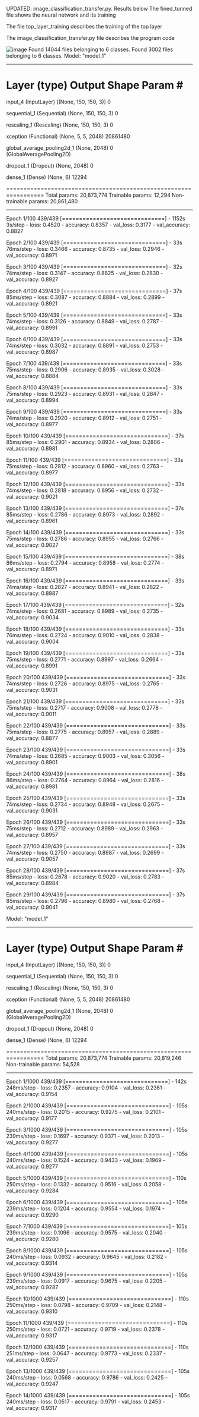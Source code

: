 UPDATED: image_classification_transfer.py. Results below
The fined_tunned file shows the neural network and its training

The file top_layer_training describes the training of the top layer

The image_classification_transfer.py file describes the program code

![image](https://drive.google.com/file/d/1PcpzyHKtUJuxXodRYVau_6YQWo59_qzE/view?usp=drive_link)
Found 14044 files belonging to 6 classes.
Found 3002 files belonging to 6 classes.
Model: "model_1"

_________________________________________________________________
 Layer (type)               Output Shape             Param #   
=================================================================
 input_4 (InputLayer)        [(None, 150, 150, 3)]     0         
                                                                 
 sequential_1 (Sequential)   (None, 150, 150, 3)       0         
                                                                 
 rescaling_1 (Rescaling)     (None, 150, 150, 3)       0         
                                                                 
 xception (Functional)       (None, 5, 5, 2048)        20861480  
                                                                 
 global_average_pooling2d_1   (None, 2048)             0         
 (GlobalAveragePooling2D)                                        
                                                                 
 dropout_1 (Dropout)         (None, 2048)              0         
                                                                 
 dense_1 (Dense)             (None, 6)                 12294     
                                                                 
=================================================================
Total params: 20,873,774
Trainable params: 12,294
Non-trainable params: 20,861,480
_________________________________________________________________
Epoch 1/100
439/439 [==============================] - 1152s 3s/step - loss: 0.4520 - accuracy: 0.8357 - val_loss: 0.3177 - val_accuracy: 0.8827

Epoch 2/100
439/439 [==============================] - 33s 76ms/step - loss: 0.3466 - accuracy: 0.8735 - val_loss: 0.2946 - val_accuracy: 0.8971

Epoch 3/100
439/439 [==============================] - 32s 74ms/step - loss: 0.3147 - accuracy: 0.8825 - val_loss: 0.2830 - val_accuracy: 0.8927

Epoch 4/100
439/439 [==============================] - 37s 85ms/step - loss: 0.3087 - accuracy: 0.8884 - val_loss: 0.2899 - val_accuracy: 0.8921

Epoch 5/100
439/439 [==============================] - 33s 74ms/step - loss: 0.3126 - accuracy: 0.8849 - val_loss: 0.2787 - val_accuracy: 0.8991

Epoch 6/100
439/439 [==============================] - 33s 74ms/step - loss: 0.3032 - accuracy: 0.8891 - val_loss: 0.2753 - val_accuracy: 0.8987

Epoch 7/100
439/439 [==============================] - 33s 75ms/step - loss: 0.2906 - accuracy: 0.8935 - val_loss: 0.3028 - val_accuracy: 0.8884

Epoch 8/100
439/439 [==============================] - 33s 75ms/step - loss: 0.2923 - accuracy: 0.8931 - val_loss: 0.2847 - val_accuracy: 0.8994

Epoch 9/100
439/439 [==============================] - 33s 74ms/step - loss: 0.2920 - accuracy: 0.8912 - val_loss: 0.2751 - val_accuracy: 0.8977

Epoch 10/100
439/439 [==============================] - 37s 85ms/step - loss: 0.2901 - accuracy: 0.8934 - val_loss: 0.2806 - val_accuracy: 0.8981

Epoch 11/100
439/439 [==============================] - 33s 75ms/step - loss: 0.2812 - accuracy: 0.8960 - val_loss: 0.2763 - val_accuracy: 0.8977

Epoch 12/100
439/439 [==============================] - 33s 74ms/step - loss: 0.2818 - accuracy: 0.8956 - val_loss: 0.2732 - val_accuracy: 0.9021

Epoch 13/100
439/439 [==============================] - 37s 85ms/step - loss: 0.2786 - accuracy: 0.8973 - val_loss: 0.2892 - val_accuracy: 0.8961

Epoch 14/100
439/439 [==============================] - 33s 75ms/step - loss: 0.2786 - accuracy: 0.8955 - val_loss: 0.2766 - val_accuracy: 0.9027

Epoch 15/100
439/439 [==============================] - 38s 86ms/step - loss: 0.2794 - accuracy: 0.8958 - val_loss: 0.2774 - val_accuracy: 0.8971

Epoch 16/100
439/439 [==============================] - 33s 74ms/step - loss: 0.2827 - accuracy: 0.8941 - val_loss: 0.2822 - val_accuracy: 0.8987

Epoch 17/100
439/439 [==============================] - 32s 74ms/step - loss: 0.2681 - accuracy: 0.8989 - val_loss: 0.2735 - val_accuracy: 0.9034

Epoch 18/100
439/439 [==============================] - 33s 76ms/step - loss: 0.2724 - accuracy: 0.9010 - val_loss: 0.2838 - val_accuracy: 0.9004

Epoch 19/100
439/439 [==============================] - 33s 75ms/step - loss: 0.2771 - accuracy: 0.8997 - val_loss: 0.2664 - val_accuracy: 0.8991

Epoch 20/100
439/439 [==============================] - 33s 74ms/step - loss: 0.2726 - accuracy: 0.8975 - val_loss: 0.2765 - val_accuracy: 0.9031

Epoch 21/100
439/439 [==============================] - 33s 75ms/step - loss: 0.2717 - accuracy: 0.9008 - val_loss: 0.2778 - val_accuracy: 0.9011

Epoch 22/100
439/439 [==============================] - 33s 75ms/step - loss: 0.2775 - accuracy: 0.8957 - val_loss: 0.2889 - val_accuracy: 0.8877

Epoch 23/100
439/439 [==============================] - 33s 74ms/step - loss: 0.2685 - accuracy: 0.9003 - val_loss: 0.3056 - val_accuracy: 0.8901

Epoch 24/100
439/439 [==============================] - 38s 86ms/step - loss: 0.2764 - accuracy: 0.8964 - val_loss: 0.2816 - val_accuracy: 0.8981

Epoch 25/100
439/439 [==============================] - 33s 74ms/step - loss: 0.2734 - accuracy: 0.8948 - val_loss: 0.2675 - val_accuracy: 0.9031

Epoch 26/100
439/439 [==============================] - 33s 75ms/step - loss: 0.2712 - accuracy: 0.8989 - val_loss: 0.2963 - val_accuracy: 0.8957

Epoch 27/100
439/439 [==============================] - 33s 74ms/step - loss: 0.2750 - accuracy: 0.8987 - val_loss: 0.2699 - val_accuracy: 0.9057

Epoch 28/100
439/439 [==============================] - 37s 85ms/step - loss: 0.2678 - accuracy: 0.9020 - val_loss: 0.2783 - val_accuracy: 0.8984

Epoch 29/100
439/439 [==============================] - 37s 85ms/step - loss: 0.2796 - accuracy: 0.8980 - val_loss: 0.2768 - val_accuracy: 0.9041

Model: "model_1"
_________________________________________________________________
 Layer (type)               Output Shape             Param #   
=================================================================
 input_4 (InputLayer)        [(None, 150, 150, 3)]     0         
                                                                 
 sequential_1 (Sequential)   (None, 150, 150, 3)       0         
                                                                 
 rescaling_1 (Rescaling)     (None, 150, 150, 3)       0         
                                                                 
 xception (Functional)       (None, 5, 5, 2048)        20861480  
                                                                 
 global_average_pooling2d_1   (None, 2048)             0         
 (GlobalAveragePooling2D)                                        
                                                                 
 dropout_1 (Dropout)         (None, 2048)              0         
                                                                 
 dense_1 (Dense)             (None, 6)                 12294     
                                                                 
=================================================================
Total params: 20,873,774
Trainable params: 20,819,246
Non-trainable params: 54,528
_________________________________________________________________
Epoch 1/1000
439/439 [==============================] - 142s 248ms/step - loss: 0.2357 - accuracy: 0.9104 - val_loss: 0.2361 - val_accuracy: 0.9154

Epoch 2/1000
439/439 [==============================] - 105s 240ms/step - loss: 0.2015 - accuracy: 0.9275 - val_loss: 0.2101 - val_accuracy: 0.9177

Epoch 3/1000
439/439 [==============================] - 105s 239ms/step - loss: 0.1697 - accuracy: 0.9371 - val_loss: 0.2013 - val_accuracy: 0.9277

Epoch 4/1000
439/439 [==============================] - 105s 240ms/step - loss: 0.1524 - accuracy: 0.9433 - val_loss: 0.1969 - val_accuracy: 0.9277

Epoch 5/1000
439/439 [==============================] - 110s 250ms/step - loss: 0.1332 - accuracy: 0.9516 - val_loss: 0.2058 - val_accuracy: 0.9284

Epoch 6/1000
439/439 [==============================] - 105s 239ms/step - loss: 0.1204 - accuracy: 0.9554 - val_loss: 0.1974 - val_accuracy: 0.9290

Epoch 7/1000
439/439 [==============================] - 105s 239ms/step - loss: 0.1096 - accuracy: 0.9575 - val_loss: 0.2040 - val_accuracy: 0.9280

Epoch 8/1000
439/439 [==============================] - 105s 240ms/step - loss: 0.0932 - accuracy: 0.9645 - val_loss: 0.2182 - val_accuracy: 0.9314

Epoch 9/1000
439/439 [==============================] - 105s 239ms/step - loss: 0.0917 - accuracy: 0.9675 - val_loss: 0.2205 - val_accuracy: 0.9287

Epoch 10/1000
439/439 [==============================] - 110s 250ms/step - loss: 0.0798 - accuracy: 0.9709 - val_loss: 0.2148 - val_accuracy: 0.9310

Epoch 11/1000
439/439 [==============================] - 110s 250ms/step - loss: 0.0721 - accuracy: 0.9719 - val_loss: 0.2378 - val_accuracy: 0.9317

Epoch 12/1000
439/439 [==============================] - 110s 251ms/step - loss: 0.0647 - accuracy: 0.9773 - val_loss: 0.2337 - val_accuracy: 0.9257

Epoch 13/1000
439/439 [==============================] - 105s 240ms/step - loss: 0.0568 - accuracy: 0.9786 - val_loss: 0.2425 - val_accuracy: 0.9247

Epoch 14/1000
439/439 [==============================] - 105s 240ms/step - loss: 0.0517 - accuracy: 0.9791 - val_loss: 0.2453 - val_accuracy: 0.9317


